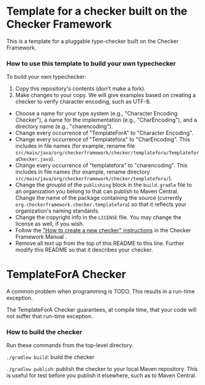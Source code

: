 # Template for a checker built on the Checker Framework

This is a template for a pluggable type-checker built on the Checker Framework.

### How to use this template to build your own typechecker

To build your own typechecker:
1. Copy this repository's contents (don't make a fork).
2. Make changes to your copy.  We will give examples based on creating a checker to verify character encoding, such as UTF-8.

* Choose a name for your type system (e.g., "Character Encoding Checker"), a name for the implementation (e.g., "CharEncoding"), and a directory name (e.g., "charencoding").
* Change every occurrence of "TemplateForA" to "Character Encoding".
* Change every occurrence of "Templatefora" to "CharEncoding".
  This includes in file names (for example, rename file
  `src/main/java/org/checkerframework/checker/templatefora/TemplateforaChecker.java`).
* Change every occurrence of "templatefora" to "charencoding".
  This includes in file names (for example, rename directory
  `src/main/java/org/checkerframework/checker/templatefora/`).
* Change the groupId of the `publishing` block in the `build.gradle` file
  to an organization you belong to that can publish to Maven
  Central. Change the name of the package containing the source (currently
  `org.checkerframework.checker.templatefora`) so that it reflects your
  organization's naming standards.
* Change the copyright info in the `LICENSE` file.  You may change the license as well, if you wish.
* Follow the ["How to create a new checker" instructions](https://checkerframework.org/manual/#creating-a-checker) in the Checker Framework Manual .
* Remove all text up from the top of this README to this line.
  Further modify this README so that it describes your checker.

# TemplateForA Checker

A common problem when programming is TODO.
This results in a run-time exception.

The TemplateForA Checker guarantees, at compile time, that your code will
not suffer that run-time exception.



### How to build the checker

Run these commands from the top-level directory.

`./gradlew build`: build the checker

`./gradlew publish`: publish the checker to your local Maven repository.
This is useful for test before you publish it elsewhere, such as to Maven Central.
